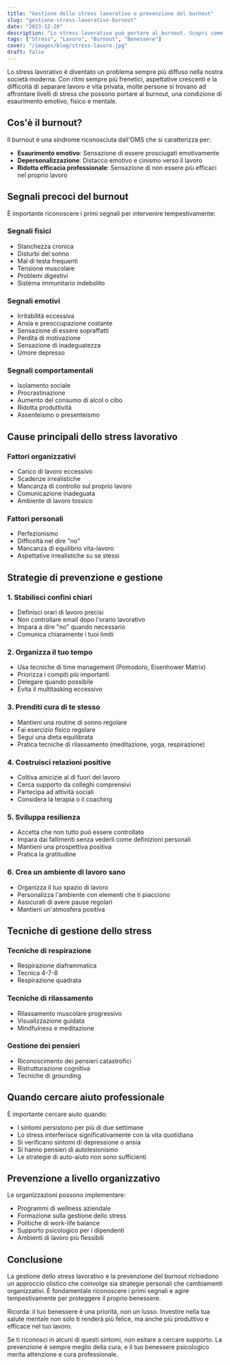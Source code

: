 ```yaml
---
title: "Gestione dello stress lavorativo e prevenzione del burnout"
slug: "gestione-stress-lavorativo-burnout"
date: "2023-12-20"
description: "Lo stress lavorativo può portare al burnout. Scopri come riconoscere i segnali e implementare strategie efficaci per proteggere il tuo benessere."
tags: ["Stress", "Lavoro", "Burnout", "Benessere"]
cover: "/images/blog/stress-lavoro.jpg"
draft: false
---
```


Lo stress lavorativo è diventato un problema sempre più diffuso nella nostra società moderna. Con ritmi sempre più frenetici, aspettative crescenti e la difficoltà di separare lavoro e vita privata, molte persone si trovano ad affrontare livelli di stress che possono portare al burnout, una condizione di esaurimento emotivo, fisico e mentale.

## Cos'è il burnout?

Il burnout è una sindrome riconosciuta dall'OMS che si caratterizza per:
- **Esaurimento emotivo**: Sensazione di essere prosciugati emotivamente
- **Depersonalizzazione**: Distacco emotivo e cinismo verso il lavoro
- **Ridotta efficacia professionale**: Sensazione di non essere più efficaci nel proprio lavoro

## Segnali precoci del burnout

È importante riconoscere i primi segnali per intervenire tempestivamente:

### Segnali fisici
- Stanchezza cronica
- Disturbi del sonno
- Mal di testa frequenti
- Tensione muscolare
- Problemi digestivi
- Sistema immunitario indebolito

### Segnali emotivi
- Irritabilità eccessiva
- Ansia e preoccupazione costante
- Sensazione di essere sopraffatti
- Perdita di motivazione
- Sensazione di inadeguatezza
- Umore depresso

### Segnali comportamentali
- Isolamento sociale
- Procrastinazione
- Aumento del consumo di alcol o cibo
- Ridotta produttività
- Assenteismo o presenteismo

## Cause principali dello stress lavorativo

### Fattori organizzativi
- Carico di lavoro eccessivo
- Scadenze irrealistiche
- Mancanza di controllo sul proprio lavoro
- Comunicazione inadeguata
- Ambiente di lavoro tossico

### Fattori personali
- Perfezionismo
- Difficoltà nel dire "no"
- Mancanza di equilibrio vita-lavoro
- Aspettative irrealistiche su se stessi

## Strategie di prevenzione e gestione

### 1. Stabilisci confini chiari

- Definisci orari di lavoro precisi
- Non controllare email dopo l'orario lavorativo
- Impara a dire "no" quando necessario
- Comunica chiaramente i tuoi limiti

### 2. Organizza il tuo tempo

- Usa tecniche di time management (Pomodoro, Eisenhower Matrix)
- Priorizza i compiti più importanti
- Delegare quando possibile
- Evita il multitasking eccessivo

### 3. Prenditi cura di te stesso

- Mantieni una routine di sonno regolare
- Fai esercizio fisico regolare
- Segui una dieta equilibrata
- Pratica tecniche di rilassamento (meditazione, yoga, respirazione)

### 4. Costruisci relazioni positive

- Coltiva amicizie al di fuori del lavoro
- Cerca supporto da colleghi comprensivi
- Partecipa ad attività sociali
- Considera la terapia o il coaching

### 5. Sviluppa resilienza

- Accetta che non tutto può essere controllato
- Impara dai fallimenti senza vederli come definizioni personali
- Mantieni una prospettiva positiva
- Pratica la gratitudine

### 6. Crea un ambiente di lavoro sano

- Organizza il tuo spazio di lavoro
- Personalizza l'ambiente con elementi che ti piacciono
- Assicurati di avere pause regolari
- Mantieni un'atmosfera positiva

## Tecniche di gestione dello stress

### Tecniche di respirazione
- Respirazione diaframmatica
- Tecnica 4-7-8
- Respirazione quadrata

### Tecniche di rilassamento
- Rilassamento muscolare progressivo
- Visualizzazione guidata
- Mindfulness e meditazione

### Gestione dei pensieri
- Riconoscimento dei pensieri catastrofici
- Ristrutturazione cognitiva
- Tecniche di grounding

## Quando cercare aiuto professionale

È importante cercare aiuto quando:
- I sintomi persistono per più di due settimane
- Lo stress interferisce significativamente con la vita quotidiana
- Si verificano sintomi di depressione o ansia
- Si hanno pensieri di autolesionismo
- Le strategie di auto-aiuto non sono sufficienti

## Prevenzione a livello organizzativo

Le organizzazioni possono implementare:
- Programmi di wellness aziendale
- Formazione sulla gestione dello stress
- Politiche di work-life balance
- Supporto psicologico per i dipendenti
- Ambienti di lavoro più flessibili

## Conclusione

La gestione dello stress lavorativo e la prevenzione del burnout richiedono un approccio olistico che coinvolge sia strategie personali che cambiamenti organizzativi. È fondamentale riconoscere i primi segnali e agire tempestivamente per proteggere il proprio benessere.

Ricorda: il tuo benessere è una priorità, non un lusso. Investire nella tua salute mentale non solo ti renderà più felice, ma anche più produttivo e efficace nel tuo lavoro.

Se ti riconosci in alcuni di questi sintomi, non esitare a cercare supporto. La prevenzione è sempre meglio della cura, e il tuo benessere psicologico merita attenzione e cura professionale.

